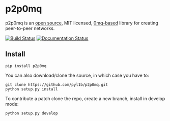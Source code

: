 # p2p0mq

p2p0mq is an [open source](https://github.com/pyl1b/p2p0mq.git),
MIT licensed, [0mq-based](https://zeromq.org/)
library for creating peer-to-peer networks.

[![Build Status](https://travis-ci.org/pyl1b/p2p0mq.svg?branch=master)](https://travis-ci.org/pyl1b/p2p0mq)
[![Documentation Status](https://readthedocs.org/projects/p2p0mq/badge/?version=latest)](https://p2p0mq.readthedocs.io/en/latest/?badge=latest)


Install
-------

    pip install p2p0mq

You can also download/clone the source, in which case you have to:

    git clone https://github.com/pyl1b/p2p0mq.git
    python setup.py install
        
To contribute a patch clone the repo, create a new branch, install in
develop mode:
        
    python setup.py develop

